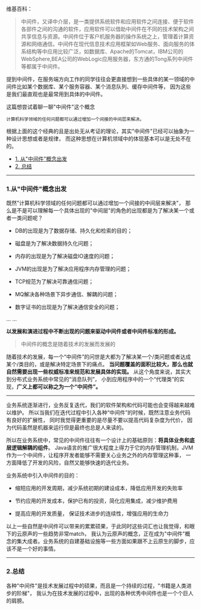 
维基百科：
> 中间件，又译中介层，是一类提供系统软件和应用软件之间连接、便于软件各部件之间的沟通的软件，应用软件可以借助中间件在不同的技术架构之间共享信息与资源。中间件位于客户机服务器的操作系统之上，管理着计算资源和网络通信。中间件在现代信息技术应用框架如Web服务、面向服务的体系结构等中应用比较广泛，如数据库、Apache的Tomcat，IBM公司的WebSphere,BEA公司的WebLogic应用服务器，东方通的Tong系列中间件等都属于中间件。

提到中间件，在服务端方向工作的同学往往会更直接想到一些具体的某一领域的中间件比如某个数据库、某个服务容器、某个消息队列、缓存中间件等，
因为这些是我们最直观也是最常用到具体的中间件。

这篇想尝试着聊一聊"中间件"这个概念

    计算机科学领域的任何问题都可以通过增加一个间接的中间层来解决。

根据上面的这个经典的且是出处无从考证的理论，其实"中间件"已经可以抽象为一种设计思想或者是规律，
而这种思想在计算机领域中的体现基本可以是无处不在的。

- [1. 从"中间件"概念出发](https://github.com/BBLLMYD/blog/blob/master/blogs/%E6%8A%BD%E8%B1%A1%E4%B9%8B%E4%BA%8E%E2%80%9C%E4%B8%AD%E9%97%B4%E4%BB%B6%E2%80%9D.md#1%E4%BB%8E%E4%B8%AD%E9%97%B4%E4%BB%B6%E6%A6%82%E5%BF%B5%E5%87%BA%E5%8F%91)
- [2. 总结](https://github.com/BBLLMYD/blog/blob/master/blogs/%E6%8A%BD%E8%B1%A1%E4%B9%8B%E4%BA%8E%E2%80%9C%E4%B8%AD%E9%97%B4%E4%BB%B6%E2%80%9D.md#2%E6%80%BB%E7%BB%93)

--- 

### 1.从"中间件"概念出发

既然"计算机科学领域的任何问题都可以通过增加一个间接的中间层来解决"，
那么是不是可以理解每一个具体出现的"中间层"的角色的出现都是为了解决某一个或者一类问题呢？

- DB的出现是为了数据存储、持久化和检索的目的；

- 磁盘是为了解决数据持久化问题；

- 内存的出现是为了解决磁盘IO速度的问题；

- JVM的出现是为了解决应用程序内存管理的问题；

- TCP规范为了解决可靠通信问题；

- MQ解决各种场景下异步通信、解耦的问题；

- 数字证书的出现是为了解决通信安全的问题；

... ...

**以发展和演进过程中不断出现的问题来驱动中间件或者中间件标准的形成。**

> 中间件的概念是随着技术的发展而发展的

随着技术的发展，每一个“中间件”的问世是大都为了解决某一个/类问题或者达成某个/类目的，或是解决特定场景下的痛点。
**当问题覆盖的面积比较大，那么也就自然需要出现一些权威标准来规范和发展具体的实现。**
从这个角度来说，其实大到分布式业务系统中常见的“消息队列”，
小到应用程序中的一个“代理类”的实现，**广义上都可以称之为一个“中间件”。**

---

业务系统逐渐进行，业务反复迭代，我们的软件架构和代码可能也会变得越来越难以维护。
所以当我们在迭代过程中引入各种“中间件”的时候，既然注意业务代码有良好的扩展性，
同时我觉得更重要的是尽量不要以提高代码复杂度为代价，
因为代码虽然是机器来运行但是最终也总是人来读的。

所以在业务系统中，常见的中间件往往有一个设计上的基础原则：**将具体业务和底层逻辑解耦的组件**。
Java语言的推广很大程度上得力于它的内存管理机制，JVM作为一个中间件，让程序开发者能够不需要关心业务之外的内存管理这种事，
一方面降低了开发的风险，自然又能够快速的迭代业务。

业务系统中引入中间件的目的：

- 缩短应用的开发周期，减少系统初期的建设成本，降低应用开发的失败率

- 节约应用的开发成本，保护已有的投资，简化应用集成，减少维护费用

- 提高应用的开发质量， 保证技术进步的连续性，增强应用的生命力

以上一些自然是中间件可以带来的累累硕果，于此同时这些词汇也让我觉得，和眼下的云原声的一些趋势非常match，
我认为云原声的概念，正在成为"中间件"概念的集大成者。业务系统的自建基础设施等一些方面如果跟不上云原生的脚步，应该不是一个好的事情。

--- 

### 2.总结

各种"中间件"是技术发展过程中的硕果，而且是一个持续的过程，"书籍是人类进步的阶梯"，
我认为在技术发展的过程中，出现的各种优秀中间件也是一个个巨人的肩膀。
